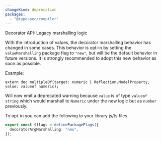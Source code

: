```yaml
---
changeKind: deprecation
packages:
  - "@typespec/compiler"
---
```


Decorator API: Legacy marshalling logic

With the introduction of values, the decorator marshalling behavior has changed in some cases. This behavior is opt-in by setting the `valueMarshalling` package flag to `"new"`, but will be the default behavior in future versions. It is strongly recommended to adopt this new behavior as soon as possible.


  Example: 
  ```tsp
  extern dec multipleOf(target: numeric | Reflection.ModelProperty, value: valueof numeric);
  ```
  Will now emit a deprecated warning because `value` is of type `valueof string` which would marshall to `Numeric` under the new logic but as `number` previously.

  To opt-in you can add the following to your library js/ts files.
  ```ts
  export const $flags = definePackageFlags({
    decoratorArgMarshalling: "new",
  });
  ```
